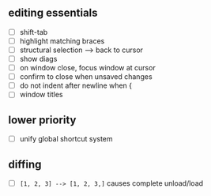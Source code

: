 ## editing essentials

- [ ] shift-tab
- [ ] highlight matching braces
- [ ] structural selection --> back to cursor
- [ ] show diags
- [ ] on window close, focus window at cursor
- [ ] confirm to close when unsaved changes
- [ ] do not indent after newline when {
- [ ] window titles

## lower priority

- [ ] unify global shortcut system

## diffing

- [ ] `[1, 2, 3] --> [1, 2, 3,]` causes complete unload/load
